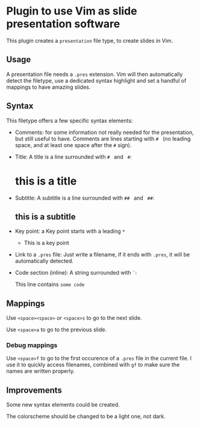 # Plugin to use Vim as slide presentation software

This plugin creates a `presentation` file type, to create slides in Vim.

## Usage

A presentation file needs a `.pres` extension. Vim will then automatically
detect the filetype, use a dedicated syntax highlight and set a handful of
mappings to have amazing slides.

## Syntax

This filetype offers a few specific syntax elements:

- Comments: for some information not really needed for the presentation, but
still useful to have. Comments are lines starting with `# ` (no leading space,
and at least one space after the `#` sign).
- Title: A title is a line surrounded with `# ` and ` #`:

    # this is a title #

- Subtitle: A subtitle is a line surrounded with `## ` and ` ##`:

    ## this is a subtitle ##

- Key point: a Key point starts with a leading `* `

    * This is a key point

- Link to a `.pres` file: Just write a filename, if it ends with `.pres`, it
will be automatically detected.

- Code section (inline): A string surrounded with `` ` ``:

    This line contains `some code`

## Mappings

Use `<space><space>` or `<space>s` to go to the next slide.

Use `<space>a` to go to the previous slide.

### Debug mappings

Use `<space>f` to go to the first occurence of a `.pres` file in the current
file. I use it to quickly access filenames, combined with `gf` to make sure the
names are written properly.

## Improvements

Some new syntax elements could be created.

The colorscheme should be changed to be a light one, not dark.
